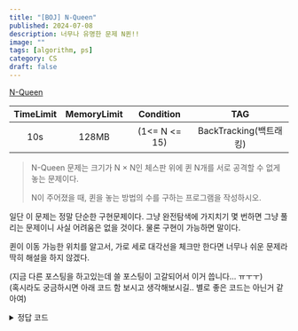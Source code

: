 ```yaml
---
title: "[BOJ] N-Queen"
published: 2024-07-08
description: 너무나 유명한 문제 N퀸!!
image: ""
tags: [algorithm, ps]
category: CS
draft: false
---
```


[N-Queen](https://www.acmicpc.net/problem/9663)

| TimeLimit | MemoryLimit |   Condition   |           TAG      |
|:---------:|:-----------:|:-------------:|:------------------:|
|    10s    |    128MB    | (1<= N <= 15) | BackTracking(백트래킹) |

> N-Queen 문제는 크기가 N × N인 체스판 위에 퀸 N개를 서로 공격할 수 없게 놓는 문제이다.
>
> N이 주어졌을 때, 퀸을 놓는 방법의 수를 구하는 프로그램을 작성하시오.


일단 이 문제는 정말 단순한 구현문제이다. 그냥 완전탐색에 가지치기 몇 번하면 그냥 풀리는 문제이니 사실 어려움은 없을 것이다.
물론 구현이 가능하면 말이다.

퀸이 이동 가능한 위치를 알고서, 가로 세로 대각선을 체크만 한다면 너무나 쉬운 문제라 딱히 해설을 하지 않겠다.

(지금 다른 포스팅을 하고있는데 쓸 포스팅이 고갈되어서 이거 씁니다... ㅠㅜㅜ)<br>
(혹시라도 궁금하시면 아래 코드 함 보시고 생각해보시길.. 별로 좋은 코드는 아닌거 같아여)

<details>
<summary> 정답 코드 </summary>

```cpp
#include <iostream>
bool IsSafe(int y, int x, bool arr[15][15], int N, bool* row);
int solution(int n, bool board[15][15], int current, bool* row);
using namespace std;



int result;



int main(){
    ios::sync_with_stdio(false);
    cin.tie(NULL); cout.tie(NULL);
    
    int n;
    bool board[15][15] = {false, };
    bool row[15] = {false,};
    
    cin >> n;
    
    cout << solution(n, board, 0, row);
    
}
void printBoard(bool board[15][15], int n){
    for(int i = 0; i < n; i++){
        for(int j = 0; j < n; j++){
            cout << board[i][j] << " ";
        }
        cout << "\n";
    }
    cout << "\n";
}
int solution(int n, bool board[15][15], int current, bool* row){
    if(current == n) return 1;
    
    int mysum = 0;
    
    for(int i = 0; i < n; i++){
        if(!IsSafe(current, i, board, n, row)) continue;
        board[current][i] = true;
        row[i] = true;
        mysum += solution(n, board, current+1, row);
        board[current][i] = false;
        row[i] = false;
    }
    return mysum;
    
}

bool IsSafe(int y, int x, bool arr[15][15], int N, bool* row){
    if(row[x]) return false;
    
    
    for(int i = 1; i < N; i++){
        if(0 <= y+i && y+i < N && 0 <= x+i && x+i < N && arr[y+i][x+i]) return false;
        if(0 <= y-i && y - i < N && 0 <= x-i && x-i < N && arr[y-i][x-i]) return false;
        if(0 <= y+i && y+i < N && 0 <= x-i && x-i < N && arr[y+i][x-i]) return false;
        if(0 <= y-i && y - i < N && 0 <= x+i && x+i < N && arr[y-i][x+i]) return false;
    }
    
    return true;
}

```

</details>
